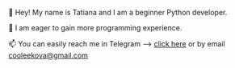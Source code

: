 👋 Hey! My name is Tatiana and I am a beginner Python developer.

👀 I am eager to gain more programming experience. 

📫 You can easily reach me in Telegram --> [click here](https://t.me/cooleekova) or by email [cooleekova@gmail.com](mailto:cooleekova@gmail.com)
